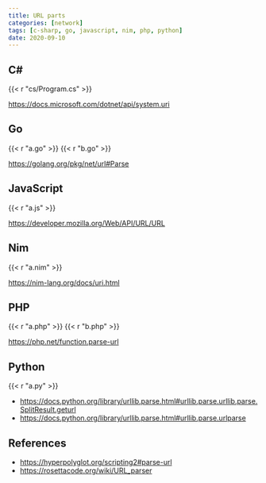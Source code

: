 ```yaml
---
title: URL parts
categories: [network]
tags: [c-sharp, go, javascript, nim, php, python]
date: 2020-09-10
---
```


## C#

{{< r "cs/Program.cs" >}}

<https://docs.microsoft.com/dotnet/api/system.uri>

## Go

{{< r "a.go" >}}
{{< r "b.go" >}}

<https://golang.org/pkg/net/url#Parse>

## JavaScript

{{< r "a.js" >}}

<https://developer.mozilla.org/Web/API/URL/URL>

## Nim

{{< r "a.nim" >}}

<https://nim-lang.org/docs/uri.html>

## PHP

{{< r "a.php" >}}
{{< r "b.php" >}}

<https://php.net/function.parse-url>

## Python

{{< r "a.py" >}}

- <https://docs.python.org/library/urllib.parse.html#urllib.parse.urllib.parse.SplitResult.geturl>
- <https://docs.python.org/library/urllib.parse.html#urllib.parse.urlparse>

## References

- <https://hyperpolyglot.org/scripting2#parse-url>
- <https://rosettacode.org/wiki/URL_parser>
